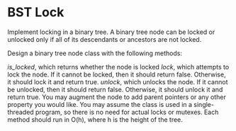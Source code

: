 # BST Lock

Implement locking in a binary tree. A binary tree node can be locked or unlocked only if all of its descendants or ancestors are not locked.

Design a binary tree node class with the following methods:

*is_locked*, which returns whether the node is locked
*lock*, which attempts to lock the node. If it cannot be locked, then it should return false. Otherwise, it should lock it and return true.
*unlock*, which unlocks the node. If it cannot be unlocked, then it should return false. Otherwise, it should unlock it and return true.
You may augment the node to add parent pointers or any other property you would like. You may assume the class is used in a single-threaded program, so there is no need for actual locks or mutexes. Each method should run in O(h), where h is the height of the tree.